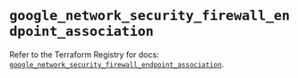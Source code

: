 # `google_network_security_firewall_endpoint_association`

Refer to the Terraform Registry for docs: [`google_network_security_firewall_endpoint_association`](https://registry.terraform.io/providers/hashicorp/google-beta/6.40.0/docs/resources/google_network_security_firewall_endpoint_association).
